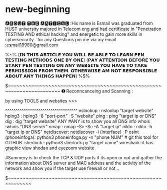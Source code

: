 # new-beginning

🅰🅱🅾🆄🆃 🆃🅷🅴 🅰🆁🆃🅸🅲🅰🅻 :His name is Esmail was graduated from HUST university 
majored in Telecom eng and had certificate in "Penetration TESTING AND ethical hacking"
and energetic to gain more skills in cybersecurity . for any Questions pm me via my email 
:esmail19980@gmail.com 


%~%
(𝗜𝗡 𝗧𝗛𝗜𝗦 𝗔𝗥𝗧𝗜𝗖𝗟𝗘 𝗬𝗢𝗨 𝗪𝗜𝗟𝗟 𝗕𝗘 𝗔𝗕𝗟𝗘 𝗧𝗢 𝗟𝗘𝗔𝗥𝗡 𝗣𝗘𝗡 𝗧𝗘𝗦𝗧𝗜𝗡𝗚 𝗠𝗘𝗧𝗛𝗢𝗗𝗦 𝗢𝗡𝗘 𝗕𝗬 𝗢𝗡𝗘)
(𝗣𝗔𝗬 𝗔𝗧𝗧𝗘𝗡𝗧𝗜𝗢𝗡 𝗕𝗘𝗙𝗢𝗥𝗘 𝗬𝗢𝗨 𝗦𝗧𝗔𝗥𝗧 𝗣𝗘𝗡 𝗧𝗘𝗦𝗧𝗜𝗡𝗚 𝗢𝗡 𝗔𝗡𝗬 𝗪𝗘𝗕𝗦𝗜𝗧𝗘 𝗬𝗢𝗨 𝗛𝗔𝗩𝗘 𝗧𝗢 𝗧𝗔𝗞𝗘 𝗣𝗘𝗥𝗠𝗜𝗦𝗦𝗜𝗢𝗡 𝗙𝗥𝗢𝗠 𝗧𝗛𝗘𝗠.
𝗢𝗧𝗛𝗘𝗥𝗪𝗜𝗦𝗘 𝗔𝗠 𝗡𝗢𝗧 𝗥𝗘𝗦𝗣𝗢𝗡𝗦𝗜𝗕𝗟𝗘 𝗔𝗕𝗢𝗨𝗧 𝗔𝗡𝗬 𝗧𝗛𝗜𝗡𝗚𝗦 𝗛𝗔𝗣𝗣𝗘𝗡)
%$%


$~~~~~~~~~~~~~~~~~~~~~~~~~~~~~~~~~~~~~~~~~~~~~~~~~~~~~~~~~~~~~~~~~~~~~~~~
➊ Reconncanceing and Scanning :

by using TOOLS and websites >>>

^^^^^^^^^^^^^^^^^^^^^^^^^^^^^^^^^^^
nslookup : nsloolup "target website"
hping3 : hping3 -8 "port-port" -S "website"
ping : ping "target ip or DNS"
dig : dig "target website" ANY #ANY is to show you all DNS info 
whois :whois "DNS server"
nmap : nmap -Sv -Sc -A "target ip"
nikto : nikto -h "target ip or DNS"
netdiscover: netdiscover -i (interface) -P 
osint (phoneinfoga): python3 phoneinfoga.py -n "phone NUM"  # git this tool for GITHUB.
sherlock : python3 sherlock.py "target name"
wireshark: it has graphic view 
shodan and eyezoom website 

#Summery is to check the TCP & UDP ports if its open or not and gather the 
information about DNS server and MAC address and the activity of the network 
and show you if the target use firewall or not ..

$~~~~~~~~~~~~~~~~~~~~~~~~~~~~~~~~~~~~~~~~~~~~~~~~~~~~~~~~~~~~~~
